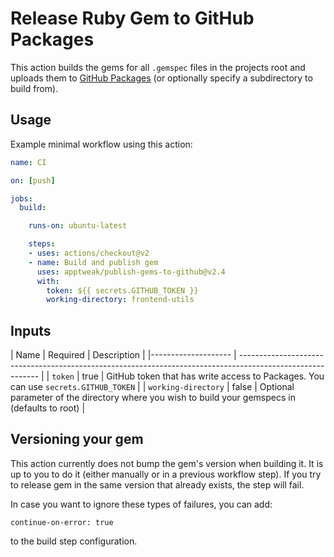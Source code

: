 # Release Ruby Gem to GitHub Packages
This action builds the gems for all `.gemspec` files in the projects root and uploads them to [GitHub Packages](https://github.com/features/packages) (or optionally specify a subdirectory to build from).

## Usage
Example minimal workflow using this action:

```yaml
name: CI

on: [push]

jobs:
  build:

    runs-on: ubuntu-latest

    steps:
    - uses: actions/checkout@v2
    - name: Build and publish gem
      uses: apptweak/publish-gems-to-github@v2.4
      with:
        token: ${{ secrets.GITHUB_TOKEN }}
        working-directory: frontend-utils
```

## Inputs

| Name                | Required | Description                                                                                     |
|-------------------- | ---------------------------------------------------------------------------------------------------------- |
| `token`             | true     | GitHub token that has write access to Packages. You can use `secrets.GITHUB_TOKEN`              |
| `working-directory` | false    | Optional parameter of the directory where you wish to build your gemspecs in (defaults to root) |

## Versioning your gem

This action currently does not bump the gem's version when building it. It is up to you to do it (either manually or in a previous workflow step).
If you try to release gem in the same version that already exists, the step will fail.

In case you want to ignore these types of failures, you can add:
```
continue-on-error: true
```
to the build step configuration.
